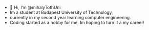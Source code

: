 - 👋 Hi, I’m @mihalyTothUni
- Im a student at Budapest University of Technology,
- currently in my second year learning computer engineering.
- Coding started as a hobby for me, Im hoping to turn it a my career!

